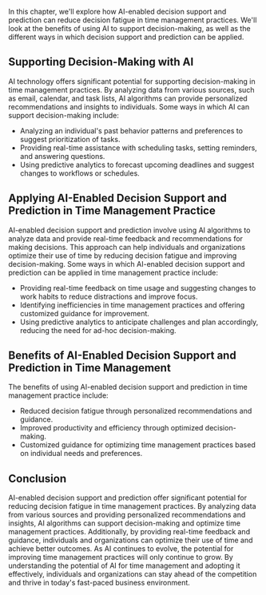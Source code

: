 
In this chapter, we'll explore how AI-enabled decision support and prediction can reduce decision fatigue in time management practices. We'll look at the benefits of using AI to support decision-making, as well as the different ways in which decision support and prediction can be applied.

Supporting Decision-Making with AI
----------------------------------

AI technology offers significant potential for supporting decision-making in time management practices. By analyzing data from various sources, such as email, calendar, and task lists, AI algorithms can provide personalized recommendations and insights to individuals. Some ways in which AI can support decision-making include:

* Analyzing an individual's past behavior patterns and preferences to suggest prioritization of tasks.
* Providing real-time assistance with scheduling tasks, setting reminders, and answering questions.
* Using predictive analytics to forecast upcoming deadlines and suggest changes to workflows or schedules.

Applying AI-Enabled Decision Support and Prediction in Time Management Practice
-------------------------------------------------------------------------------

AI-enabled decision support and prediction involve using AI algorithms to analyze data and provide real-time feedback and recommendations for making decisions. This approach can help individuals and organizations optimize their use of time by reducing decision fatigue and improving decision-making. Some ways in which AI-enabled decision support and prediction can be applied in time management practice include:

* Providing real-time feedback on time usage and suggesting changes to work habits to reduce distractions and improve focus.
* Identifying inefficiencies in time management practices and offering customized guidance for improvement.
* Using predictive analytics to anticipate challenges and plan accordingly, reducing the need for ad-hoc decision-making.

Benefits of AI-Enabled Decision Support and Prediction in Time Management
-------------------------------------------------------------------------

The benefits of using AI-enabled decision support and prediction in time management practice include:

* Reduced decision fatigue through personalized recommendations and guidance.
* Improved productivity and efficiency through optimized decision-making.
* Customized guidance for optimizing time management practices based on individual needs and preferences.

Conclusion
----------

AI-enabled decision support and prediction offer significant potential for reducing decision fatigue in time management practices. By analyzing data from various sources and providing personalized recommendations and insights, AI algorithms can support decision-making and optimize time management practices. Additionally, by providing real-time feedback and guidance, individuals and organizations can optimize their use of time and achieve better outcomes. As AI continues to evolve, the potential for improving time management practices will only continue to grow. By understanding the potential of AI for time management and adopting it effectively, individuals and organizations can stay ahead of the competition and thrive in today's fast-paced business environment.

